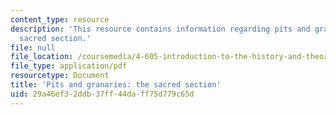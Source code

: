 ```yaml
---
content_type: resource
description: 'This resource contains information regarding pits and granaries: the
  sacred section.'
file: null
file_location: /coursemedia/4-605-introduction-to-the-history-and-theory-of-architecture-spring-2012/29a46ef32ddb37ff44daff75d779c65d_MIT4_605S12_lec06.pdf
file_type: application/pdf
resourcetype: Document
title: 'Pits and granaries: the sacred section'
uid: 29a46ef3-2ddb-37ff-44da-ff75d779c65d
---
```

